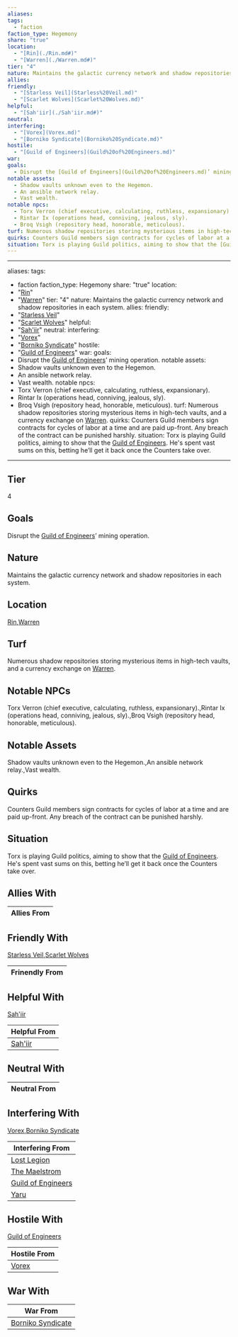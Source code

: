 ```yaml
---
aliases: 
tags:
  - faction
faction_type: Hegemony
share: "true"
location:
  - "[Rin](./Rin.md#)"
  - "[Warren](./Warren.md#)"
tier: "4"
nature: Maintains the galactic currency network and shadow repositories in each system.
allies: 
friendly:
  - "[Starless Veil](Starless%20Veil.md)"
  - "[Scarlet Wolves](Scarlet%20Wolves.md)"
helpful:
  - "[Sah'iir](./Sah'iir.md#)"
neutral: 
interfering:
  - "[Vorex](Vorex.md)"
  - "[Borniko Syndicate](Borniko%20Syndicate.md)"
hostile:
  - "[Guild of Engineers](Guild%20of%20Engineers.md)"
war: 
goals:
  - Disrupt the [Guild of Engineers](Guild%20of%20Engineers.md)’ mining operation.
notable assets:
  - Shadow vaults unknown even to the Hegemon.
  - An ansible network relay.
  - Vast wealth.
notable npcs:
  - Torx Verron (chief executive, calculating, ruthless, expansionary).
  - Rintar Ix (operations head, conniving, jealous, sly).
  - Broq Vsigh (repository head, honorable, meticulous).
turf: Numerous shadow repositories storing mysterious items in high-tech vaults, and a currency exchange on [Warren](./Warren.md#).
quirks: Counters Guild members sign contracts for cycles of labor at a time and are paid up-front. Any breach of the contract can be punished harshly.
situation: Torx is playing Guild politics, aiming to show that the [Guild of Engineers](Guild%20of%20Engineers.md). He's spent vast sums on this, betting he’ll get it back once the Counters take over.
---
```

---
aliases:
tags:
  - faction
faction_type: Hegemony
share: "true"
location:
  - "[Rin](./Rin.md#)"
  - "[Warren](./Warren.md#)"
tier: "4"
nature: Maintains the galactic currency network and shadow repositories in each system.
allies:
friendly:
  - "[Starless Veil](Starless%20Veil.md)"
  - "[Scarlet Wolves](Scarlet%20Wolves.md)"
helpful:
  - "[Sah'iir](./Sah'iir.md#)"
neutral:
interfering:
  - "[Vorex](Vorex.md)"
  - "[Borniko Syndicate](Borniko%20Syndicate.md)"
hostile:
  - "[Guild of Engineers](Guild%20of%20Engineers.md)"
war:
goals:
  - Disrupt the [Guild of Engineers](Guild%20of%20Engineers.md)’ mining operation.
notable assets:
  - Shadow vaults unknown even to the Hegemon.
  - An ansible network relay.
  - Vast wealth.
notable npcs:
  - Torx Verron (chief executive, calculating, ruthless, expansionary).
  - Rintar Ix (operations head, conniving, jealous, sly).
  - Broq Vsigh (repository head, honorable, meticulous).
turf: Numerous shadow repositories storing mysterious items in high-tech vaults, and a currency exchange on [Warren](./Warren.md#).
quirks: Counters Guild members sign contracts for cycles of labor at a time and are paid up-front. Any breach of the contract can be punished harshly.
situation: Torx is playing Guild politics, aiming to show that the [Guild of Engineers](Guild%20of%20Engineers.md). He's spent vast sums on this, betting he’ll get it back once the Counters take over.
---
## Tier

4

## Goals

Disrupt the [Guild of Engineers](Guild%20of%20Engineers.md)’ mining operation.

## Nature

Maintains the galactic currency network and shadow repositories in each system.

## Location

[Rin](./Rin.md.md#.md#),[Warren](./Warren.md.md#.md#.md#.md#)

## Turf

Numerous shadow repositories storing mysterious items in high-tech vaults, and a currency exchange on [Warren](Procyon/Rin/Warren.md).

## Notable NPCs

Torx Verron (chief executive, calculating, ruthless, expansionary).,Rintar Ix (operations head, conniving, jealous, sly).,Broq Vsigh (repository head, honorable, meticulous).

## Notable Assets

Shadow vaults unknown even to the Hegemon.,An ansible network relay.,Vast wealth.

## Quirks

Counters Guild members sign contracts for cycles of labor at a time and are paid up-front. Any breach of the contract can be punished harshly.

## Situation

Torx is playing Guild politics, aiming to show that the [Guild of Engineers](Guild%20of%20Engineers.md). He's spent vast sums on this, betting he’ll get it back once the Counters take over.

## Allies With



| Allies From |
| ----------- |


## Friendly With

[Starless Veil](./Starless%20Veil.md),[Scarlet Wolves](./Scarlet%20Wolves.md)

| Frinendly From |
| -------------- |


## Helpful With

[Sah'iir](./Sah'iir.md.md#.md#)

| Helpful From                     |
| -------------------------------- |
| [Sah'iir](./Sah'iir.md.md#.md#) |


## Neutral With




| Neutral From |
| ------------ |



## Interfering With

[Vorex](./Vorex.md),[Borniko Syndicate](./Borniko%20Syndicate.md)


| Interfering From                                       |
| ------------------------------------------------------ |
| [Lost Legion](./Lost%20Legion.md)               |
| [The Maelstrom](./The%20Maelstrom.md)           |
| [Guild of Engineers](./Guild%20of%20Engineers.md) |
| [Yaru](./Yaru.md)                             |



## Hostile With

[Guild of Engineers](./Guild%20of%20Engineers.md)


| Hostile From                 |
| ---------------------------- |
| [Vorex](./Vorex.md) |



## War With



| War From                                             |
| ---------------------------------------------------- |
| [Borniko Syndicate](./Borniko%20Syndicate.md) |


